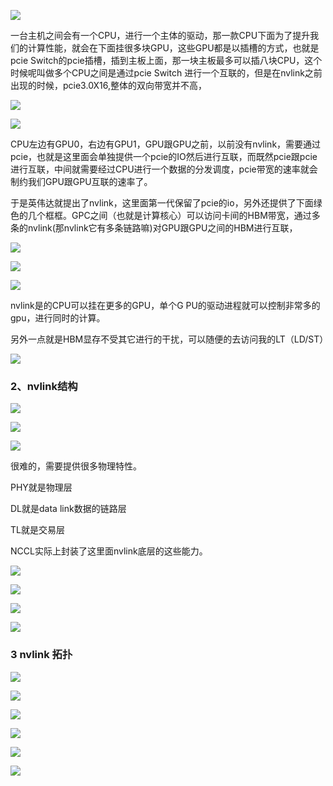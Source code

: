 ![](https://gitee.com/hxc8/images0/raw/master/img/202407172059133.jpg)

一台主机之间会有一个CPU，进行一个主体的驱动，那一款CPU下面为了提升我们的计算性能，就会在下面挂很多块GPU，这些GPU都是以插槽的方式，也就是pcie Switch的pcie插槽，插到主板上面，那一块主板最多可以插八块CPU，这个时候呢叫做多个CPU之间是通过pcie Switch 进行一个互联的，但是在nvlink之前出现的时候，pcie3.0X16,整体的双向带宽并不高，

![](https://gitee.com/hxc8/images0/raw/master/img/202407172059398.jpg)

![](https://gitee.com/hxc8/images0/raw/master/img/202407172059618.jpg)

CPU左边有GPU0，右边有GPU1，GPU跟GPU之前，以前没有nvlink，需要通过pcie，也就是这里面会单独提供一个pcie的IO然后进行互联，而既然pcie跟pcie进行互联，中间就需要经过CPU进行一个数据的分发调度，pcie带宽的速率就会制约我们GPU跟GPU互联的速率了。

于是英伟达就提出了nvlink，这里面第一代保留了pcie的io，另外还提供了下面绿色的几个框框。GPC之间（也就是计算核心）可以访问卡间的HBM带宽，通过多条的nvlink(那nvlink它有多条链路嘛)对GPU跟GPU之间的HBM进行互联，

![](https://gitee.com/hxc8/images0/raw/master/img/202407172059033.jpg)

![](https://gitee.com/hxc8/images0/raw/master/img/202407172059312.jpg)

![](https://gitee.com/hxc8/images0/raw/master/img/202407172059897.jpg)

nvlink是的CPU可以挂在更多的GPU，单个G PU的驱动进程就可以控制非常多的gpu，进行同时的计算。

另外一点就是HBM显存不受其它进行的干扰，可以随便的去访问我的LT（LD/ST）

![](https://gitee.com/hxc8/images0/raw/master/img/202407172059850.jpg)

### 2、nvlink结构

![](https://gitee.com/hxc8/images0/raw/master/img/202407172059047.jpg)

![](https://gitee.com/hxc8/images0/raw/master/img/202407172059328.jpg)

![](https://gitee.com/hxc8/images0/raw/master/img/202407172059568.jpg)

很难的，需要提供很多物理特性。

PHY就是物理层

DL就是data link数据的链路层

TL就是交易层

NCCL实际上封装了这里面nvlink底层的这些能力。

![](https://gitee.com/hxc8/images0/raw/master/img/202407172059672.jpg)

 

![](D:/download/youdaonote-pull-master/data/Technology/人工智能/ZOMI/20【AI芯片】GPU详解/images/WEBRESOURCE2880c081dcb897032aff363f98b9c574image.png)

![](https://gitee.com/hxc8/images0/raw/master/img/202407172100466.jpg)

![](https://gitee.com/hxc8/images0/raw/master/img/202407172100744.jpg)

### 3 nvlink 拓扑

![](https://gitee.com/hxc8/images0/raw/master/img/202407172100173.jpg)

![](https://gitee.com/hxc8/images0/raw/master/img/202407172100372.jpg)

 

![](https://gitee.com/hxc8/images0/raw/master/img/202407172100926.jpg)

![](https://gitee.com/hxc8/images0/raw/master/img/202407172100323.jpg)

![](https://gitee.com/hxc8/images0/raw/master/img/202407172100831.jpg)

 

![](https://gitee.com/hxc8/images0/raw/master/img/202407172100216.jpg)